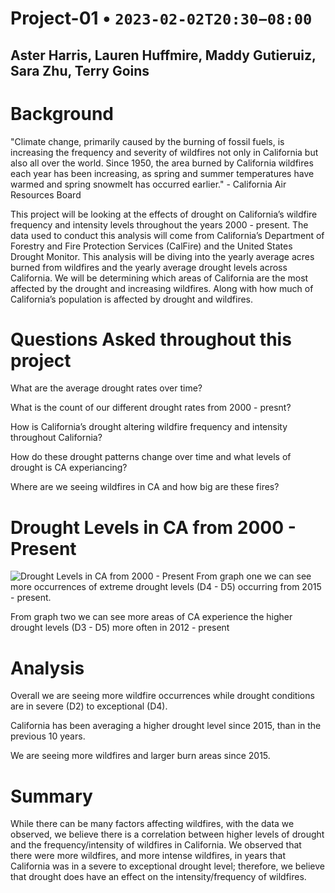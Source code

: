 # Project-01    •   `2023-02-02T20:30−08:00`
## Aster Harris, Lauren Huffmire, Maddy Gutieruiz, Sara Zhu, Terry Goins

# Background

"Climate change, primarily caused by the burning of fossil fuels, is increasing the frequency and severity of wildfires not only in California but also all over the world. Since 1950, the area burned by California wildfires each year has been increasing, as spring and summer temperatures have warmed and spring snowmelt has occurred earlier." - California Air Resources Board
 
This project will be looking at the effects of drought on California’s wildfire frequency and intensity levels throughout the years 2000 - present. The data used to conduct this analysis will come from California’s Department of Forestry and Fire Protection Services (CalFire) and the United States Drought Monitor. This analysis will be diving into the yearly average acres burned from wildfires and the yearly average drought levels across California. We will be determining which areas of California are the most affected by the drought and increasing wildfires. Along with how much of California’s population is affected by drought and wildfires.  

# Questions Asked throughout this project
What are the average drought rates over time?

What is the count of our different drought rates from 2000 - presnt?

How is California’s drought altering wildfire frequency and intensity throughout California?

How do these drought patterns change over time and what levels of drought is CA experiancing?

Where are we seeing wildfires in CA and how big are these fires? 

# Drought Levels in CA from 2000 - Present
![Drought Levels in CA from 2000 - Present](https://github.com/aharris206/Project_01/blob/Maddy/Images/Drought%20Level%20over%20time_Final.png)
From graph one we can see more occurrences of extreme drought levels (D4 - D5) occurring from 2015 - present.

From graph two we can see more areas of CA experience the higher drought levels (D3 - D5) more often in 2012 - present


# Analysis

Overall we are seeing more wildfire occurrences while drought conditions are in severe (D2) to exceptional (D4). 

California has been averaging a higher drought level since 2015, than in the previous 10 years.

We are seeing more wildfires and larger burn areas since 2015.

# Summary

While there can be many factors affecting wildfires, with the data we observed, we believe there is a correlation between higher levels of drought and the frequency/intensity of wildfires in California. We observed that there were more wildfires, and more intense wildfires, in years that California was in a severe to exceptional drought level; therefore, we believe that drought does have an effect on the intensity/frequency of wildfires.

